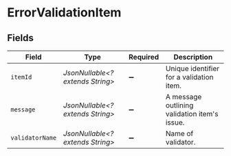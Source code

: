 # ErrorValidationItem


## Fields

| Field                                        | Type                                         | Required                                     | Description                                  |
| -------------------------------------------- | -------------------------------------------- | -------------------------------------------- | -------------------------------------------- |
| `itemId`                                     | *JsonNullable<? extends String>*             | :heavy_minus_sign:                           | Unique identifier for a validation item.     |
| `message`                                    | *JsonNullable<? extends String>*             | :heavy_minus_sign:                           | A message outlining validation item's issue. |
| `validatorName`                              | *JsonNullable<? extends String>*             | :heavy_minus_sign:                           | Name of validator.                           |